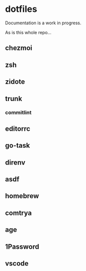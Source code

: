 # dotfiles

Documentation is a work in progress.

As is this whole repo...

<!-- TODO: Make documentation -->

<!-- Make docusaurus -->

## chezmoi

## zsh

## zidote

## trunk

### commitlint

## editorrc

## go-task

## direnv

## asdf

## homebrew

## comtrya

## age

## 1Password

## vscode
